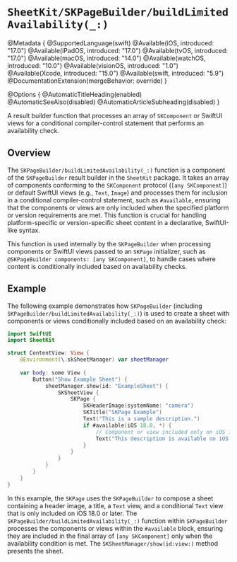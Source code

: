 # ``SheetKit/SKPageBuilder/buildLimitedAvailability(_:)``

@Metadata {
    @SupportedLanguage(swift)
    @Available(iOS, introduced: "17.0")
    @Available(iPadOS, introduced: "17.0")
    @Available(tvOS, introduced: "17.0")
    @Available(macOS, introduced: "14.0")
    @Available(watchOS, introduced: "10.0")
    @Available(visionOS, introduced: "1.0")
    @Available(Xcode, introduced: "15.0")
    @Available(swift, introduced: "5.9")
    @DocumentationExtension(mergeBehavior: override)
}

@Options {
    @AutomaticTitleHeading(enabled)
    @AutomaticSeeAlso(disabled)
    @AutomaticArticleSubheading(disabled)
}

A result builder function that processes an array of ``SKComponent`` or SwiftUI views for a conditional compiler-control statement that performs an availability check.

## Overview

The ``SKPageBuilder/buildLimitedAvailability(_:)`` function is a component of the ``SKPageBuilder`` result builder in the `SheetKit` package. It takes an array of components conforming to the ``SKComponent`` protocol (`[any SKComponent]`) or default SwiftUI views (e.g., `Text`, `Image`) and processes them for inclusion in a conditional compiler-control statement, such as `#available`, ensuring that the components or views are only included when the specified platform or version requirements are met. This function is crucial for handling platform-specific or version-specific sheet content in a declarative, SwiftUI-like syntax.

This function is used internally by the ``SKPageBuilder`` when processing components or SwiftUI views passed to an ``SKPage`` initializer, such as `@SKPageBuilder components: [any SKComponent]`, to handle cases where content is conditionally included based on availability checks.

## Example

The following example demonstrates how ``SKPageBuilder`` (including ``SKPageBuilder/buildLimitedAvailability(_:)``) is used to create a sheet with components or views conditionally included based on an availability check:

```swift
import SwiftUI
import SheetKit

struct ContentView: View {
    @Environment(\.skSheetManager) var sheetManager
    
    var body: some View {
        Button("Show Example Sheet") {
            sheetManager.show(id: "ExampleSheet") {
                SKSheetView {
                    SKPage {
                        SKHeaderImage(systemName: "camera")
                        SKTitle("SKPage Example")
                        Text("This is a sample description.")
                        if #available(iOS 18.0, *) {
                            // Component or view included only on iOS 18.0 or later
                            Text("This description is available on iOS 18.0+.")
                        }
                    }
                }
            }
        }
    }
}
```

In this example, the ``SKPage`` uses the ``SKPageBuilder`` to compose a sheet containing a header image, a title, a `Text` view, and a conditional `Text` view that is only included on iOS 18.0 or later. The ``SKPageBuilder/buildLimitedAvailability(_:)`` function within ``SKPageBuilder`` processes the components or views within the `#available` block, ensuring they are included in the final array of `[any SKComponent]` only when the availability condition is met. The ``SKSheetManager/show(id:view:)`` method presents the sheet.